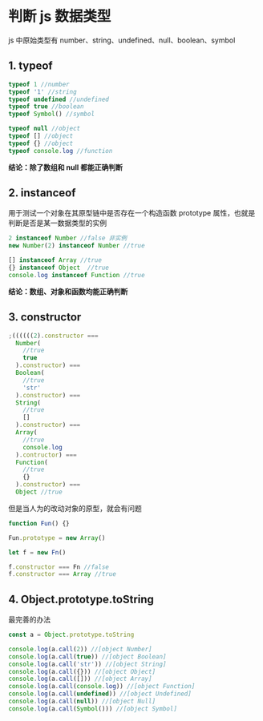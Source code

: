 # 判断 js 数据类型

js 中原始类型有 number、string、undefined、null、boolean、symbol

## 1. typeof

```js
typeof 1 //number
typeof '1' //string
typeof undefined //undefined
typeof true //boolean
typeof Symbol() //symbol

typeof null //object
typeof [] //object
typeof {} //object
typeof console.log //function
```

**结论：除了数组和 null 都能正确判断**

## 2. instanceof

用于测试一个对象在其原型链中是否存在一个构造函数 prototype 属性，也就是判断是否是某一数据类型的实例

```js
2 instanceof Number //false 非实例
new Number(2) instanceof Number //true

[] instanceof Array //true
{} instanceof Object  //true
console.log instanceof Function //true
```

**结论：数组、对象和函数均能正确判断**

## 3. constructor

```js
;((((((2).constructor ===
  Number(
    //true
    true
  ).constructor) ===
  Boolean(
    //true
    'str'
  ).constructor) ===
  String(
    //true
    []
  ).constructor) ===
  Array(
    //true
    console.log
  ).contructor) ===
  Function(
    //true
    {}
  ).constructor) ===
  Object //true
```

但是当人为的改动对象的原型，就会有问题

```js
function Fun() {}

Fun.prototype = new Array()

let f = new Fn()

f.constructor === Fn //false
f.constructor === Array //true
```

## 4. Object.prototype.toString

最完善的办法

```js
const a = Object.prototype.toString

console.log(a.call(2)) //[object Number]
console.log(a.call(true)) //[object Boolean]
console.log(a.call('str')) //[object String]
console.log(a.call({})) //[object Object]
console.log(a.call([])) //[object Array]
console.log(a.call(console.log)) //[object Function]
console.log(a.call(undefined)) //[object Undefined]
console.log(a.call(null)) //[object Null]
console.log(a.call(Symbol())) //[object Symbol]
```
